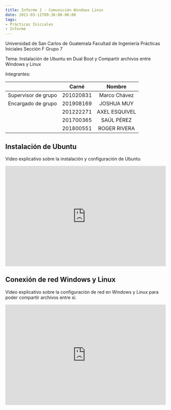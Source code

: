 ```yaml
---
title: Informe 2 - Comunición Windows Linux
date: 2021-03-11T09:36:06-06:00
tags:
- Prácticas Iniciales
- Informe
---
```


Universidad de San Carlos de Guatemala
Facultad de Ingeniería
Prácticas Iniciales Sección F
Grupo 7

Tema: Instalación de Ubuntu en Dual Boot y Compartir archivos entre Windows y Linux

Integrantes:

|                     |   Carné   |    Nombre     |
| :-----------------: | :-------: | :-----------: |
| Supervisor de grupo | 201020831 | Marco Chávez  |
| Encargado de grupo  | 201908169 |  JOSHUA MUY   |
|                     | 201222271 | AXEL ESQUIVEL |
|                     | 201700365 |  SAÚL PÉREZ   |
|                     | 201800551 | ROGER RIVERA  |

## Instalación de Ubuntu

Video explicativo sobre la instalación y configuración de Ubuntu

<iframe width="100%" height="315" src="https://www.youtube.com/embed/XoA-r4bO5cE" frameborder="0" allow="accelerometer; autoplay; clipboard-write; encrypted-media; gyroscope; picture-in-picture" allowfullscreen></iframe>

## Conexión de red Windows y Linux

Video explicativo sobre la configuración de red en Windows y Linux para poder compartir archivos entre sí.

<iframe width="100%" height="315" src="https://www.youtube.com/embed/Z6-jDmhmOCA" frameborder="0" allow="accelerometer; autoplay; clipboard-write; encrypted-media; gyroscope; picture-in-picture" allowfullscreen></iframe>
